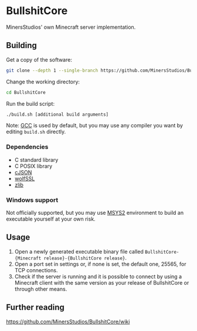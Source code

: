 # BullshitCore

MinersStudios' own Minecraft server implementation.

## Building

Get a copy of the software:

```sh
git clone --depth 1 --single-branch https://github.com/MinersStudios/BullshitCore.git
```

Change the working directory:

```sh
cd BullshitCore
```

Run the build script:

```sh
./build.sh [additional build arguments]
```

Note: [GCC](https://gcc.gnu.org) is used by default, but you may use any compiler you want by editing `build.sh` directly.

### Dependencies

- C standard library
- C POSIX library
- [cJSON](https://github.com/DaveGamble/cJSON)
- [wolfSSL](https://www.wolfssl.com)
- [zlib](https://www.zlib.net)

### Windows support

Not officially supported, but you may use [MSYS2](https://www.msys2.org)
environment to build an executable yourself at your own risk.

## Usage

1. Open a newly generated executable binary file called `BullshitCore-{Minecraft release}-{BullshitCore release}`.
2. Open a port set in settings or, if none is set, the default one, 25565, for TCP connections.
3. Check if the server is running and it is possible to connect by using a Minecraft client with the same version as your release of BullshitCore or through other means.

## Further reading

https://github.com/MinersStudios/BullshitCore/wiki
